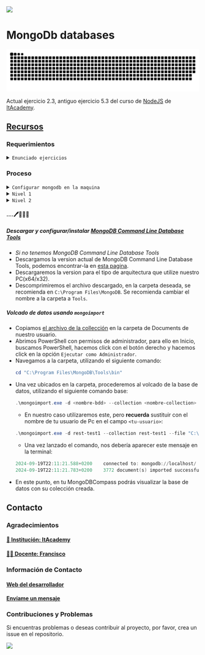 <img src="https://user-images.githubusercontent.com/73097560/115834477-dbab4500-a447-11eb-908a-139a6edaec5c.gif">

# MongoDb databases
<a href="https://github.com/SKRTEEEEEE">
<div align="center">
  <img  src="https://github.com/SKRTEEEEEE/SKRTEEEEEE/blob/main/resources/img/grid-snake.svg"
       alt="snake" />
</div>
</a>

Actual ejercicio 2.3, antiguo ejercicio 5.3 del curso de [NodeJS](https://nodejs.org/en) de [ItAcademy](https://www.barcelonactiva.cat/es/itacademy).

## [Recursos](https://github.com/SKRTEEEEEE/markdowns/)
### Requerimientos
<details>
<summary><code>Enunciado ejercicios</code></summary>
<br/>

#### **Nivel 1:** 
- Una óptica, llamada “Cul d'Ampolla”, quiere informatizar la gestión de los clientes/as y ventas de gafas.

  1. En primer lugar, la óptica quiere saber cuál es el proveedor de cada una de las gafas. En concreto quiere saber de cada proveedor : El nombre, la dirección (calle, número, piso, puerta, ciudad, código postal y país), teléfono, fax, NIF.

  2. De las gafas se quiere saber: La marca, la graduación de cada vidrio, el tipo de montura (flotante, pasta o metálica), el color de la montura, el color de cada vidrio y el precio.

  3. De los clientes/as desea almacenar: El nombre, la dirección postal, el teléfono, el correo electrónico, la fecha de registro.
  4. Cuando llega un/a cliente/a nuevo, almacenar el/la cliente/a que le ha recomendado el establecimiento (siempre que alguien le haya recomendado).
  5. Nuestro sistema deberá indicar quién ha sido el empleado/a que ha vendido cada anteojo. Define qué día/hora se realiza la venta.
- Ejercicio 1, nivel 1.

  Imagina que tenemos la siguiente interfaz gráfica, desde el punto de vista de un cliente de la Óptica. ¿Cómo diseñarías la base de datos que facilitara la información?

  ![Imagen ejemplo frontend ejercicio](./public/mongodb1.jpg)

- Ejercicio 2, nivel 1

  ¿Y si el punto de vista fuera de la interfaz fueran las gafas?

  ![Imagen ejemplo frontend ejercicio](./public/mongodb2.jpg)

#### **Nivel 2:**
- Te han contratado para diseñar una web que permita realizar pedidos de comida a domicilio por Internet.

  _Ten en cuenta las siguientes indicaciones para modelar cómo sería la base de datos del proyecto:_

  1. Para cada cliente/a almacenamos un identificador único: Nombre, apellidos, dirección, código postal, localidad, provincia, número de teléfono.

  2. Una persona puede realizar muchos pedidos, pero un único pedido sólo puede ser realizado por una única persona. De cada pedido se almacena un identificador único: Fecha/hora de realización, si el pedido es para reparto a domicilio o para recoger en tienda, la cantidad de productos que se han seleccionado de cada tipo, el precio total además de una nota con información adicional.

  3. Un pedido puede constar de uno o varios productos.

  4. Los productos pueden ser pizzas, hamburguesas y bebidas. De cada producto se almacena un identificador único: Nombre, descripción, imagen, precio. En el caso de las pizzas existen varias categorías que pueden cambiar de nombre a lo largo del año.

  5. Un pedido es gestionado por una única tienda y una tienda puede manejar muchos pedidos. De cada tienda se almacena un identificador único: Dirección, código postal, localidad, provincia.

  6. En una tienda pueden trabajar muchos empleados y un empleado sólo puede trabajar en una tienda. De cada empleado/a, se almacena un identificador único: Nombre, apellidos, NIF, Teléfono, si trabaja como cocinero/ao repartidor/a. Para los pedidos de reparto a domicilio interesa guardar quién es el repartidor/a que hace la entrega del pedido y la fecha/hora del momento de la entrega.

  ![Imagen ejemplo frontend ejercicio](./public/mongodblvl2.jpg)

#### **Nivel 3:**
- Trataremos de hacer un modelo sencillo de cómo sería la base de datos para una versión reducida de YouTube.

  1. De cada usuario/a guardamos un identificador único: Email, password, nombre de usuario/a, fecha de nacimiento, sexo, país, código postal.

  2. Un usuario/a publica vídeos. De cada vídeo guardamos un identificador único: Un título, una descripción, un tamaño, el nombre del archivo de vídeo, duración del vídeo, un thumbnail, el número de reproducciones, el número de likes, el número de dislikes.

  3. Un vídeo puede tener tres estados distintos: público, oculto y privado. Un vídeo puede tener muchas etiquetas. Interesa guardar quién es el usuario/a que publica el vídeo y en qué fecha/hora lo hace.

  4. Un usuario puede crear un canal. Un canal tiene un identificador único: Un nombre, una descripción, una fecha de creación.

  5. Un usuario/a puede suscribirse a los canales de otros usuarios/as. Un usuario puede darle un like o un dislike a un vídeo una única vez. Habrá que llevar un registro de los usuarios/as que le han dado like y dislike a un determinado vídeo y en qué fecha/hora lo hicieron.

  6. Un usuario puede crear playlists con los vídeos que le gustan. Cada playlist tiene un identificador único: un nombre, una fecha de creación, un estado que indica que puede ser pública o privada.

  7. Un usuario puede escribir comentarios en un vídeo determinado. Cada comentario está identificado por un identificador único: El texto del comentario, la fecha/hora en la que se realizó.

  ![Imagen ejemplo frontend ejercicio](./public/mongodblvl3.jpg)

</details>

### Proceso
<details><summary><code>Configurar mongodb en la maquina </code></summary></br>

**_Para windows_**
##### Descargar y instalar [MongoDB Community Server](https://www.mongodb.com/try/download/community)
- _Si no tenemos MongoDB Community Server_
- Accedemos a la version actual de la comunidad de MongoDb Server, podemos encontrar-la en [esta pagina](https://www.mongodb.com/try/download/community).
- Configuramos la version para el tipo de arquitectura que utilize nuestro PC(x64/x32) y hacemos click a descargar. 
- Una vez descargada, instalaremos con la configuración por defecto(todo aceptar/continuar)
##### Conectar red local
- _Si no tenemos una red conectada a MongoDb Community Server_
- Una vez instalado, podemos abrir MongoDBCompass
- Una vez abierto, podemos hacer click en la opción de nuevo conexión. En las opciones, dejaremos el URI por defecto, `mongodb://localhost:27017`. En nombre podremos Local` y en color pondremos el que deseemos, se recomienda verde.

</details>

<details><summary><code><bold>Nivel 1</bold> </code></summary></br>

- _En este caso vamos a realizar las bases de datos con la inferencia de MongoDb y utilizando su shell._
##### Crear bases de datos y colecciones
- Creamos la base de datos con el siguiente comando:
  ```js
  use culDAmpolla
  ```
- Creamos la colección para los proveedores
  ```js
  db.proveedores.insertOne({
  nombre: "Grefusa",
  direccion: {
    calle: "Calle Dolores",
    numero: NumberInt(123),
    piso: NumberInt(1),
    puerta: "A",
    ciudad: "Barcelona",
    codigo_postal: "08198",
    pais: "Catalunya"
  },
  telefono: "+34-123456789",
  fax: "+34-987654321",
  nif: "NIF123456"
  })
  ```
- Creamos la colección para las monturas
  ```js
  db.gafas.insertOne({
    marca: "Guess",
    graduacion: {
      vidrio1: "+1.5",
      vidrio2: "+1"
    },
    tipo_montura: "Pasta",
    color_montura: "Verde",
    color_vidrio: {
      vidrio1: "Rojo",
      vidrio2: "Verde"
    },
    precio: 100.00
  });
  ```
- Creamos la colección para los clientes
  ```js
  //Cliente sin recomendación
  db.clientes.insertOne({
  nombre: "Aitor Tilla",
  direccion_postal: {
    calle: "Calle Buenavista",
    numero: NumberInt(26),
    piso: NumberInt(17),
    puerta: "B",
    ciudad: "Zaragosa",
    codigo_postal: "54321",
    pais: "España"
  },
  telefono: "+34-987654321",
  correo_electronico: "cocinitas.tortilla@gmail.com",
  fecha_registro: new Date()
  });
  //Cliente con recomendación
  db.clientes.insertOne({
  nombre: "Rosa Melano",
  direccion_postal: {
    calle: "Calle Delicias",
    numero: NumberInt(126),
    piso: NumberInt(7),
    puerta: "1",
    ciudad: "Barcelona",
    codigo_postal: "09182",
    pais: "España"
  },
  telefono: "+34-987654321",
  correo_electronico: "cocinitas.tortilla@gmail.com",
  fecha_registro: new Date(),
	recomendado: ObjectId('66ed96e404f9e9428482e6a6')
  });
  ```
- Creamos la colección para las ventas
  ```js
  db.ventas.insertMany([
    {
  cliente_id: ObjectId("66ed96e404f9e9428482e6a6"), 
  gafas_id: ObjectId('66ed94d804f9e9428482e6a5'), 
  empleado: "El pepe",
  fecha_hora: new Date()
  },{
  cliente_id: ObjectId("66ed97d904f9e9428482e6a7"), 
  gafas_id: ObjectId('66ed94d804f9e9428482e6a5'), 
  empleado: "El pepe",
  fecha_hora: new Date()
  }]);
  ```
##### Añadir "indexation"
- **"Indexation" para el ejercicio 1 del nivel 1:**
  ```js
  db.clientes.createIndex({
  "direccion_postal.ciudad": 1,
  telefono: 1,
  correo_electronico: 1,
  fecha_registro: -1
  });
  ```
- **"Indexation" para el ejercicio 2 del nivel 1:**
  - _Se ignora el campo proveedores en la búsqueda de gafas ya que no era requerimiento para la bdd_
  ```js
  //Indice búsqueda gafas
  db.gafas.createIndex({
  marca: 1,
  tipo_montura: 1,
  precio: 1
  });
  //Indice búsqueda proveedores
  db.proveedores.createIndex({
  nombre: 1
  });
  //Indice búsqueda clientes
  db.clientes.createIndex({
  nombre: 1
  });
  ```

</details>

<details><summary><code><bold>Nivel 2</bold> </code></summary><br/>

- _En este caso vamos a utilizar el método validador de MongoDb y la shell_
##### Creación bases de datos y colecciones
- Creamos la base de datos con el siguiente comando:
  ```js
  use foodDeliDB
  ```
- Creamos la colección para los clientes:
  ```js
  db.createCollection("clientes", {
   validator: {
      $jsonSchema: {
         bsonType: "object",
         required: ["nombre", "apellidos", "direccion", "codigoPostal", "localidad", "provincia", "telefono"],
         properties: {
            nombre: {
                bsonType: "string",
                pattern: "^.{3,}$",
                description: "Debe ser una cadena de más de tres caracteres y es requerido"
            },
            apellidos: {
               bsonType: "string",
               pattern: "^.{3,}$",
              description: "Debe ser una cadena de más de tres caracteres y es requerido"
            },
            direccion: {
               bsonType: "string",
               description: "Debe ser una cadena y es requerido"
            },
            codigoPostal: {
               bsonType: "string",
               pattern: "^[0-9]{5}$",
               description: "Debe ser una cadena de 5 dígitos y es requerido"
            },
            localidad: {
               bsonType: "string",
               description: "Debe ser una cadena y es requerido"
            },
            provincia: {
               bsonType: "string",
               description: "Debe ser una cadena y es requerido"
            },
            telefono: {
               bsonType: "string",
               pattern: "^[0-9]{9}$",
               description: "Debe ser una cadena de 9 dígitos y es requerido"
            },
            email: {
               bsonType: "string",
               pattern: "^[a-zA-Z0-9._%+-]+@[a-zA-Z0-9.-]+.[a-zA-Z]{2,}$",
               description: "Debe ser una dirección de correo electrónico válida"
            },
            fechaRegistro: {
               bsonType: "date",
               description: "Debe ser una fecha válida"
            }
         }
      }
   }
  })
  ```

  <details><summary>Tests y población <code>clientes</code></summary>

  ##### Inserciones erróneas
  ```js
  //Inserción errónea por validación
  db.clientes.insertOne({
      "nombre": "Ana",                      // Correcto
      "apellidos": "Pérez",                 // Correcto
      "direccion": "Calle Falsa 123",      // Correcto
      "codigoPostal": "1234",               // Incorrecto: debe ser una cadena de 5 dígitos
      "localidad": "Madrid",                // Correcto
      "provincia": "Madrid",                // Correcto
      "telefono": "12345678",               // Incorrecto: debe ser una cadena de 9 dígitos
      "email": "ana.perez@ejemplo.com",     // Correcto
      "fechaRegistro": "2024-09-20T12:00:00Z" // Correcto
  })
  // insertMany(), algunos con errores otros correctos
  db.clientes.insertMany([
    {
        "nombre": "Ana",
        "apellidos": "Pérez",
        "direccion": "Calle Gran Vía 12",
        "codigoPostal": "28013",              // Correcto
        "localidad": "Madrid",
        "provincia": "Madrid",
        "telefono": "612345678",              // Correcto
        "email": "ana.perez@ejemplo.com",
        "fechaRegistro": new Date("2024-09-20T12:00:00Z")
    },
    {
        "nombre": "Luis",
        "apellidos": "García",
        "direccion": "Avenida de la Paz 45",
        "codigoPostal": "28002",              // Correcto
        "localidad": "Madrid",
        "provincia": "Madrid",
        "telefono": "123456789",              // Incorrecto: debe ser una cadena de 9 dígitos
        "email": "luis.garcia@ejemplo.com",
        "fechaRegistro": new Date("2024-09-20T12:00:00Z")
    },
    {
        "nombre": "María",
        "apellidos": "López",
        "direccion": "Calle de Vallehermoso 99",
        "codigoPostal": "28015",              // Correcto
        "localidad": "Madrid",
        "provincia": "Madrid",
        "telefono": "98765432",               // Incorrecto: debe ser una cadena de 9 dígitos
        "email": "maria.lopez@ejemplo.com",
        "fechaRegistro": new Date("2024-09-20T12:00:00Z")
    },
    {
        "nombre": "Carlos",
        "apellidos": "Martínez",
        "direccion": "Calle del Arenal 5",
        "codigoPostal": "28001",              // Correcto
        "localidad": "Madrid",
        "provincia": "Madrid",
        "telefono": "612345678",              // Correcto
        "email": "carlos.martinez@ejemplo.com",
        "fechaRegistro": new Date("2024-09-20T12:00:00Z")
    },
    {
        "nombre": "Sofía",
        "apellidos": "Hernández",
        "direccion": "Calle de Serrano 88",
        "codigoPostal": "28006",              // Correcto
        "localidad": "Madrid",
        "provincia": "Madrid",
        "telefono": "1234567",                // Incorrecto: debe ser una cadena de 9 dígitos
        "email": "sofia.hernandez@ejemplo.com",
        "fechaRegistro": new Date("2024-09-20T12:00:00Z")
    }
  ])
  ```
  ##### Inserciones correctas
  ```js
  //Inserción simple
  db.clientes.insertOne({
  nombre: "María",
  apellidos: "González López",
  direccion: "Calle Mayor 123, 2º Izquierda",
  codigoPostal: "28001",
  localidad: "Madrid",
  provincia: "Madrid",
  telefono: "912345678",
  email: "maria.gonzalez@email.com",
  fechaRegistro: new Date()
  })
  //Inserción múltiple
  db.clientes.insertMany([
  {
    nombre: "Juan",
    apellidos: "Pérez Martínez",
    direccion: "Avenida de la Constitución 45",
    codigoPostal: "41001",
    localidad: "Sevilla",
    provincia: "Sevilla",
    telefono: "954123456",
    email: "juan.perez@email.com",
    fechaRegistro: new Date()
  },
  {
    nombre: "Anna",
    apellidos: "López García",
    direccion: "Calle Gran Vía 67, 3º Derecha",
    codigoPostal: "08001",
    localidad: "Barcelona",
    provincia: "Barcelona",
    telefono: "934567890",
    email: "ana.lopez@email.com",
    fechaRegistro: new Date()
  },
  {
    nombre: "Carlos",
    apellidos: "Fernández Rodríguez",
    direccion: "Calle Portales 23",
    codigoPostal: "26001",
    localidad: "Logroño",
    provincia: "La Rioja",
    telefono: "941234567",
    email: "carlos.fernandez@email.com",
    fechaRegistro: new Date()
  }
  ])
  ```
  </details>
- Creamos la colección para los pedidos:
  ```js
  db.createCollection("pedidos", {
   validator: {
      $jsonSchema: {
         bsonType: "object",
         required: ["idCliente","idTienda", "entrega", "productos", "precioTotal", "timestamp"],
         properties: {
            idCliente: {
              bsonType: "objectId",
              description: "Debe ser un ObjectId valido y es requerido"
            },
            idTienda:{
              bsonType: "objectId",
              description: "Debe ser un ObjectId valido y es requerido"
            },
            entrega: {
               bsonType: "object",
               required: ["tipo"],
               properties: {
                tipo: {
                  enum: ["recoger", "domicilio"],
                  description: "Debe ser 'domicilio' o 'recoger' y es requerido"
                },
                repartidorId: {
                  bsonType: "objectId",
                  description: "Dene ser un ObjectId valido"
                },
                fechaEntrega: {
                  bsonType: "date",
                  description: "Debe ser una fecha y hora válida"

                }
               },
               description: "Debe incluir el tipo 'domicilio' o 'recoger'"
            },
            productos: {
               bsonType: "array",
               minItems: 1,
               items: {
                  bsonType: "object",
                  required: ["productoId", "cantidad", "precio"],
                  properties: {
                     productoId: {
                        bsonType: "objectId",
                        description: "Debe ser un ObjectId válido y es requerido"
                     },
                     cantidad: {
                        bsonType: "int",
                        minimum: 1,
                        description: "Debe ser un entero mayor que 0 y es requerido"
                     },
                     precio: {
                        bsonType: "double",
                        minimum: 0,
                        description: "Debe ser un número decimal no negativo y es requerido"
                     }
                  }
               },
               description: "Debe ser un array de al menos un producto y es requerido"
            },
            precioTotal: {
               bsonType: "double",
               minimum: 0,
               description: "Debe ser un número decimal no negativo y es requerido"
            },
            notaAdicional: {
               bsonType: "string",
               description: "Debe ser una cadena si está presente"
            },
            timestamp: {
               bsonType: "date",
               description: "Debe ser la fecha y hora de creación del pedido"
            }
         }
      }
   }
  })
  ```

   <details><summary>Población <code>pedidos</code></summary>

  ##### Inserciones correctas
  ```js
  db.pedidos.insertMany([
  {
    idCliente: ObjectId('66edc2b604f9e9428482e6c4'),
    idTienda: ObjectId('66edd37a04f9e9428482e6d1'),
    entrega: {
      tipo: "domicilio",
      repartidorId: ObjectId('66edd8e604f9e9428482e6d4'),
      fechaEntrega: new Date("2024-09-20T14:30:00Z")
    },
    productos: [
      {
        productoId: ObjectId('66edd06604f9e9428482e6c9'),
        cantidad: 2,
        precio: 8.5
      },
      {
        productoId: ObjectId('66edd0af04f9e9428482e6cc'),
        cantidad: 1,
        precio: 6.99
      }
    ],
    precioTotal: 23.99,
    notaAdicional: "Entregar por la puerta trasera.",
    timestamp: new Date()
  },
  {
    idCliente: ObjectId('66edc2b604f9e9428482e6c5'),
    idTienda: ObjectId('66edd37a04f9e9428482e6d0'),
    entrega: {
      tipo: "recoger",
      fechaEntrega: new Date("2024-09-20T15:00:00Z")
    },
    productos: [
      {
        productoId: ObjectId('66edd0af04f9e9428482e6cd'),
        cantidad: 3,
        precio: 1.5
      }
    ],
    precioTotal: 4.5,
    timestamp: new Date()
  }
  ]);
  ```

  </details>
- Creamos la colección para los productos:
  ```js
  db.createCollection("productos", {
  validator: {
    $jsonSchema: {
      bsonType: "object",
      required: ["nombre", "descripcion", "imagen", "precio", "categoria"],
      properties: {  
        nombre: {
          bsonType: "string",
          description: "Debe ser una cadena de texto y es requerido"
        },
        descripcion: {
          bsonType: "string",
          description: "Debe ser una cadena de texto y es requerido"
        },
        imagen: {
          bsonType: "string",
          pattern: "^(http|https)://",
          description: "Debe ser una URL válida que comience con http o https"
        },
        precio: {
          bsonType: "double",
          minimum: 0,
          description: "Debe ser un número decimal no negativo y es requerido"
        },
        categoria: {
          enum: ["pizza", "hamburguesa", "bebida"],
          description: "Debe ser 'pizza', 'hamburguesa' o 'bebida' y es requerido"
        },
        categoriasPizza: {
          bsonType: "array",
          items: {
            bsonType: "string"
          },
          description: "Especifica las categorías de pizza (si aplica). Solo para productos de la categoría 'pizza'"
        }
      }
    }
  }
  });
  ```

  <details><summary>Tests y población <code>productos</code></summary>

  ##### Inserciones erróneas
  ```js
  //Inserción errónea por validación
  db.productos.insertOne({
    nombre: "Pizza Cuatro Quesos",
    descripcion: "Pizza con mezcla de cuatro quesos italianos",
    imagen: "https://ejemplo.com/pizza_cuatro_quesos.jpg",
    precio: -5.50,  // Precio negativo, no válido
    categoria: "pizza",
    categoriasPizza: ["quesos", "especial"]
  });

  // insertMany(), algunos con errores otros correctos
  db.productos.insertMany([
    {
      nombre: "Hamburguesa Vegetal",
      descripcion: "Hamburguesa a base de plantas",
      imagen: "ftp://ejemplo.com/hamburguesa_vegetal.jpg",  // URL inválida (debe comenzar con http o https)
      precio: 7.99,
      categoria: "hamburguesa"
    },
    {
      nombre: "Pizza Especial",
      descripcion: "Pizza con ingredientes especiales",
      imagen: "https://ejemplo.com/pizza_especial.jpg",
      precio: 12.99,
      categoria: "ensalada"  // Categoría no válida (debe ser pizza, hamburguesa o bebida)
    }
  ]);
  ```
  ##### Inserciones correctas
  ```js
  //Inserción simple
  db.productos.insertOne({
    nombre: "Pizza Margarita",
    descripcion: "Pizza clásica con tomate y mozzarella",
    imagen: "https://ejemplo.com/pizza_margarita.jpg",
    precio: 8.50,
    categoria: "pizza",
    categoriasPizza: ["clásica", "vegetariana"]
  });

  //Inserción múltiple
  db.productos.insertMany([
    {
      nombre: "Hamburguesa Clásica",
      descripcion: "Hamburguesa con lechuga, tomate y queso",
      imagen: "https://ejemplo.com/hamburguesa_clasica.jpg",
      precio: 6.99,
      categoria: "hamburguesa"
    },
    {
      nombre: "Coca Cola",
      descripcion: "Bebida gaseosa de cola",
      imagen: "https://ejemplo.com/coca_cola.jpg",
      precio: 1.50,
      categoria: "bebida"
    }
  ]);

  ```
  </details>

- Creamos la colección para las tiendas:
  ```js
  db.createCollection("tiendas", {
  validator: {
    $jsonSchema: {
      bsonType: "object",
      required: ["direccion", "codigoPostal", "localidad", "provincia"],
      properties: {
        direccion: {
          bsonType: "string",
          description: "Debe ser una cadena de texto y es requerida"
        },
        codigoPostal: {
          bsonType: "string",
          pattern: "^[0-9]{5}$",
          description: "Debe ser un código postal válido de 5 dígitos y es requerido"
        },
        localidad: {
          bsonType: "string",
          description: "Debe ser una cadena de texto y es requerida"
        },
        provincia: {
          bsonType: "string",
          description: "Debe ser una cadena de texto y es requerida"
        }
      }
    }
  }
  });
  ```
  
  <details><summary>Tests y población <code>tiendas</code></summary>

  ##### Inserciones erróneas
  ```js
  //Inserción errónea por validación
    db.tiendas.insertOne({
    direccion: 999, // Debe ser string
    codigoPostal: "1234",  // Código postal inválido (debe tener 5 dígitos)
    localidad: "Barcelona",
    provincia: "Barcelona"
  });
  // insertMany(), algunos con errores otros correctos
  db.tiendas.insertMany([
  {
    direccion: "Calle del Carmen 222",
    codigoPostal: "29001",
    localidad: "Málaga",
    provincia: "Málaga"
  },
  {
    // Falta la dirección, lo que provocará que falle
    codigoPostal: "08001",
    localidad: "Barcelona",
    provincia: "Barcelona"
  }
  ]);
  ```

  ##### Inserciones correctas

  ```js
  //Inserción simple
  db.tiendas.insertOne({
    direccion: "Calle Falsa 123",
    codigoPostal: "28001",
    localidad: "Madrid",
    provincia: "Madrid"
  });

  //Inserción múltiple
  db.tiendas.insertMany([
    {
      direccion: "Avenida de la Constitución 456",
      codigoPostal: "41001",
      localidad: "Sevilla",
      provincia: "Sevilla"
    },
    {
      direccion: "Plaza Mayor 789",
      codigoPostal: "46001",
      localidad: "Valencia",
      provincia: "Valencia"
    }
  ]);

  ```
  </details>

- Creamos la colección para los empleados:
  ```js
  db.createCollection("empleados", {
  validator: {
    $jsonSchema: {
      bsonType: "object",
      required: ["nombre", "apellidos", "NIF", "telefono", "rol", "idTienda"],
      properties: {
        nombre: {
          bsonType: "string",
          description: "Debe ser una cadena de texto y es requerido"
        },
        apellidos: {
          bsonType: "string",
          description: "Debe ser una cadena de texto y es requerido"
        },
        NIF: {
          bsonType: "string",
          pattern: "^[0-9]{8}[A-Z]$",
          description: "Debe ser un NIF válido y es requerido"
        },
        telefono: {
          bsonType: "string",
          pattern: "^[0-9]{9}$",
          description: "Debe ser un número de teléfono válido de 9 dígitos y es requerido"
        },
        rol: {
          enum: ["cocinero", "repartidor"],
          description: "Debe ser 'cocinero' o 'repartidor' y es requerido"
        },
        idTienda: {
          bsonType: "objectId",
          description: "Debe ser un ObjectId válido que referencia una tienda y es requerido"
        }
      }
    }
  }
  });
  ```
 
  <details><summary>Tests y población <code>empleados</code></summary>

  ##### Inserciones erróneas
  ```js
  //Inserción errónea por validación
  db.empleados.insertOne({
    nombre: "Ana",
    apellidos: "Martínez",
    NIF: "1234567X", // NIF inválido (debe tener 8 dígitos y una letra)
    telefono: "12345678", // Teléfono inválido (debe tener 9 dígitos)
    rol: "chef", // Rol inválido (debe ser 'cocinero' o 'repartidor')
    idTienda: ObjectId('66edd37a04f9e9428482e6d1')
  });

  // insertMany(), algunos con errores otros correctos
  db.empleados.insertMany([
  {
    nombre: "Luis",
    apellidos: "Sánchez",
    NIF: "23456789B",
    telefono: "12345", // Teléfono inválido (debe tener 9 dígitos)
    rol: "repartidor",
    idTienda: ObjectId('66edd37a04f9e9428482e6d0')
  },
  {
    nombre: "Laura",
    apellidos: "Fernández",
    NIF: "34567890C",
    telefono: "612345678",
    rol: "cocinero",
    // Falta idTienda (es requerido)
  }
  ]);

  ```

  ##### Inserciones correctas

  ```js
  //Inserción simple
  db.empleados.insertOne({
    nombre: "Juan",
    apellidos: "Pérez",
    NIF: "12345678A",
    telefono: "612345678",
    rol: "cocinero",
    idTienda: ObjectId('66edd37a04f9e9428482e6d1')
  });


  //Inserción múltiple
  db.empleados.insertMany([
    {
      nombre: "María",
      apellidos: "Gómez",
      NIF: "23456789B",
      telefono: "623456789",
      rol: "repartidor",
      idTienda: ObjectId('66edd37a04f9e9428482e6d0')
    },
    {
      nombre: "Pedro",
      apellidos: "López",
      NIF: "34567890C",
      telefono: "634567890",
      rol: "cocinero",
      idTienda: ObjectId('66edd33b04f9e9428482e6cf')
    }
  ]);
  ```
  </details>

</details>

#### ....🖊️🎉🧰💶
##### Descargar y configurar/instalar [MongoDB Command Line Database Tools](https://www.mongodb.com/try/download/database-tools)
- _Si no tenemos MongoDB Command Line Database Tools_
- Descargamos la version actual de MongoDB Command Line Database Tools, podemos encontrar-la en [esta pagina](https://www.mongodb.com/try/download/database-tools).
- Descargaremos la version para el tipo de arquitectura que utilize nuestro PC(x64/x32). 
- Descomprimiremos el archivo descargado, en la carpeta deseada, se recomienda en `C:\Program Files\MongoDB`. Se recomienda cambiar el nombre a la carpeta a `Tools`.
##### Volcado de datos usando `mongoimport`
- Copiamos [el archivo de la collección](./restaurants.json) en la carpeta de Documents de nuestro usuario.
- Abrimos PowerShell con permisos de administrador, para ello en Inicio, buscamos PowerShell, hacemos click con el botón derecho y hacemos click en la opción `Ejecutar como Administrador`.
- Navegamos a la carpeta, utilizando el siguiente comando:
  ```powershell
  cd "C:\Program Files\MongoDB\Tools\bin"
  ```
- Una vez ubicados en la carpeta, procederemos al volcado de la base de datos, utilizando el siguiente comando base:
  ```PowerShell
  .\mongoimport.exe -d <nombre-bdd> --collection <nombre-collection> --file "<ubicación-archivo>" --jsonArray
  ```
  - En nuestro caso utilizaremos este, pero **recuerda** sustituir con el nombre de tu usuario de Pc en el campo `<tu-usuario>`:
  ```PowerShell
  .\mongoimport.exe -d rest-test1 --collection rest-test1 --file "C:\Users\<tu-usuario>\Documentos\restaurants.json" --jsonArray
  ```
  - Una vez lanzado el comando, nos debería aparecer este mensaje en la terminal:
  ```PowerShell
  2024-09-19T22:11:21.588+0200    connected to: mongodb://localhost/
  2024-09-19T22:11:21.783+0200    3772 document(s) imported successfully. 0 document(s) failed to import.
  ```
- En este punto, en tu MongoDBCompass podrás visualizar la base de datos con su colección creada.

## Contacto

### Agradecimientos
#### [🏫 Institución: ItAcademy](https://www.barcelonactiva.cat/es/itacademy)
#### [🧑‍🏫 Docente: Francisco](https://frivero.com.ar/)

### Información de Contacto
#### [Web del desarrollador](profile-skrt.vercel.app)
#### [Envíame un mensaje](mailto:adanreh.m@gmail.com)

### Contribuciones y Problemas

Si encuentras problemas o deseas contribuir al proyecto, por favor, crea un issue en el repositorio.

<img src="https://user-images.githubusercontent.com/73097560/115834477-dbab4500-a447-11eb-908a-139a6edaec5c.gif">